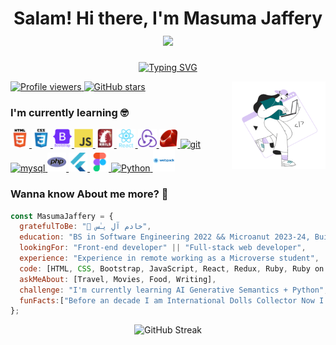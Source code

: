 <h1 align="center">Salam! Hi there, I'm Masuma Jaffery <img src="https://media.giphy.com/media/hvRJCLFzcasrR4ia7z/giphy.gif" width="35"></h1>
<p align = "center"><a href="https://git.io/typing-svg"><img src="https://readme-typing-svg.herokuapp.com?font=Jost&size=28&pause=1000&color=1D68F7&width=435&lines=Practice+makes+knowledge+Perfect." alt="Typing SVG" /></a></p>
<p><img align="right" src="Images/Coder-M.gif" alt="coder-girl" width = "150" height = "140" /></p>   
<a href="https://komarev.com/ghpvc/?username=MasumaJaffery&color=blue">
  <img src="https://komarev.com/ghpvc/?username=MasumaJaffery&color=blue" alt="Profile viewers">
</a>
<a href="https://github.com/MasumaJaffery">
  <img alt="GitHub stars" src="https://img.shields.io/github/stars/MasumaJaffery?style=social"> 
</a>
 
 
### I'm currently learning 🤓 
<p align="left"> 
  <a href="https://www.w3.org/html/" target="_blank">   
    <img src="https://raw.githubusercontent.com/devicons/devicon/master/icons/html5/html5-original-wordmark.svg" alt="html5" width="30" height="30"/> 
  </a>
  <a href="https://www.w3schools.com/css/" target="_blank">
    <img src="https://raw.githubusercontent.com/devicons/devicon/master/icons/css3/css3-original-wordmark.svg" alt="css3" width="30" height="30"/>
  </a> 
   <a href="https://getbootstrap.com/" target="_blank">
    <img src="https://raw.githubusercontent.com/devicons/devicon/master/icons/bootstrap/bootstrap-plain-wordmark.svg" alt="bootstrap" width="30" height="30"/>
  </a>
  <a href="https://developer.mozilla.org/en-US/docs/Web/JavaScript" target="_blank">
    <img src="https://raw.githubusercontent.com/devicons/devicon/master/icons/javascript/javascript-original.svg" alt="javascript" width="30" height="30"/>
  </a>
  <a href="https://rubyonrails.org" target="_blank">
    <img src="https://raw.githubusercontent.com/devicons/devicon/master/icons/rails/rails-original-wordmark.svg" alt="rails" width="30" height="30"/>
  </a> 
  <a href="https://reactjs.org/" target="_blank">
    <img src="https://raw.githubusercontent.com/devicons/devicon/master/icons/react/react-original-wordmark.svg" alt="react" width="30" height="30"/>
  </a>
  <a href="https://redux.js.org" target="_blank">
    <img src="https://raw.githubusercontent.com/devicons/devicon/master/icons/redux/redux-original.svg" alt="redux" width="30" height="30"/>
  </a>
  <a href="https://www.ruby-lang.org/en/" target="_blank">
    <img src="https://raw.githubusercontent.com/devicons/devicon/master/icons/ruby/ruby-original.svg" alt="ruby" width="30" height="30"/>
  </a>
  <a href="https://git-scm.com/" target="_blank">
    <img src="https://user-images.githubusercontent.com/59575502/127427975-18b027b4-dc7f-4616-b9b4-42019b54e8db.png" alt="git" width="30" height="30"/>
  </a>
  <a href="https://www.mysql.com/" target="_blank">
    <img src="https://user-images.githubusercontent.com/59575502/127428630-7563c6a0-4ce4-4b21-9473-b7c2b149f3c4.png" alt="mysql" width="30" height="30"/>
  </a>
   <a href="https://www.php.net/" target="_blank">
    <img src="https://raw.githubusercontent.com/devicons/devicon/master/icons/php/php-original.svg" alt="php" width="30" height="30"/>
  </a>
   <a href="https://flutter.dev/" target="_blank">
  <img src="https://raw.githubusercontent.com/devicons/devicon/master/icons/flutter/flutter-original.svg" alt="Flutter" width="30" height="30"/>
</a>
 <a href="https://www.figma.com/" target="_blank">
  <img src="https://raw.githubusercontent.com/devicons/devicon/master/icons/figma/figma-original.svg" alt="Figma" width="30" height="30"/>
</a>
  <a href="https://www.python.com/" target="_blank">
  <img src="https://upload.wikimedia.org/wikipedia/commons/c/c3/Python-logo-notext.svg" alt="Python" width="30" height="30"/>
</a>
  <a href="https://webpack.js.org/" target="_blank">
    <img src="https://raw.githubusercontent.com/devicons/devicon/master/icons/webpack/webpack-original-wordmark.svg" alt="webpack" width="35" height="35"/>
  </a>
</p>

### Wanna know About me more? 💖
```javascript
const MasumaJaffery = {
  gratefulToBe: "🌈 خادم آلِ يـٰس",               
  education: "BS in Software Engineering 2022 && Microanut 2023-24, Buildspace s5 => ICodeDreams 2024, SheCodes 2024-25",
  lookingFor: "Front-end developer" || "Full-stack web developer", 
  experience: "Experience in remote working as a Microverse student", 
  code: [HTML, CSS, Bootstrap, JavaScript, React, Redux, Ruby, Ruby on Rails, MySql, PHP, Postgresql, Python, Flutter, Figma],
  askMeAbout: [Travel, Movies, Food, Writing], 
  challenge: "I'm currently learning AI Generative Semantics + Python",    
  funFacts:["Before an decade I am International Dolls Collector Now I am Software Engineer , الحمد لله"]           
};  
```
<!--
**MasumaJaffery/MasumaJaffery** is a ✨ _special_ ✨ repository because its `README.md` (this file) appears on your GitHub profile

Here are some ideas to get you started:

- 🔭 I’m currently working on ...
- 🌱 I’m currently learning ...
- 👯 I’m looking to collaborate on ...
- 🤔 I’m looking for help with ...
- 💬 Ask me about ...
- 📫 How to reach me: ...
- 😄 Pronouns: ...
- ⚡ Fun fact: ...
-->

<p align="center">
  <img 
    src="https://github-readme-streak-stats-rho-eight.vercel.app?user=MasumaJaffery&theme=rainbow&hide_border=true&background=FFFFFF" 
    alt="GitHub Streak" 
    style="max-width: 100%;">
</p>
